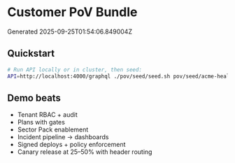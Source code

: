 # Customer PoV Bundle

Generated 2025-09-25T01:54:06.849004Z

## Quickstart

```bash
# Run API locally or in cluster, then seed:
API=http://localhost:4000/graphql ./pov/seed/seed.sh pov/seed/acme-health.json
```

## Demo beats

- Tenant RBAC + audit
- Plans with gates
- Sector Pack enablement
- Incident pipeline → dashboards
- Signed deploys + policy enforcement
- Canary release at 25–50% with header routing
